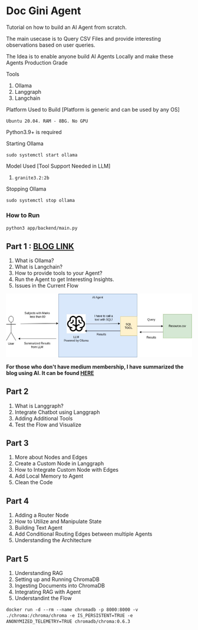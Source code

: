 # Doc Gini Agent

Tutorial on how to build an AI Agent from scratch.

The main usecase is to Query CSV Files and provide interesting observations based on user queries.

The Idea is to enable anyone build AI Agents Locally and make these Agents Production Grade

Tools
1. Ollama
2. Langgraph
3. Langchain

Platform Used to Build \[Platform is generic and can be used by any OS\]
```
Ubuntu 20.04. RAM - 8BG. No GPU
```

Python3.9+ is required

Starting Ollama
```
sudo systemctl start ollama
```

Model Used \[Tool Support Needed in LLM\]
1. `granite3.2:2b`

Stopping Ollama
```
sudo systemctl stop ollama
```

### How to Run
```
python3 app/backend/main.py
```

## Part 1 : [BLOG LINK](https://levelup.gitconnected.com/building-ai-agents-from-scratch-using-langgraph-and-ollama-part-1-3f91068d6dc3?gi=350f1ef173ea)
1. What is Ollama?
2. What is Langchain?
3. How to provide tools to your Agent?
4. Run the Agent to get Interesting Insights.
5. Issues in the Current Flow

![alt text](/figs/docgenie-basic-structure.jpg)

**For those who don't have medium membership, I have summarized the blog using AI. It can be found [HERE](docs/part1.md)**

## Part 2
1. What is Langgraph?
2. Integrate Chatbot using Langgraph
3. Adding Additional Tools
4. Test the Flow and Visualize

## Part 3
1. More about Nodes and Edges
2. Create a Custom Node in Langgraph
3. How to Integrate Custom Node with Edges
4. Add Local Memory to Agent
5. Clean the Code

## Part 4
1. Adding a Router Node
2. How to Utilize and Manipulate State
3. Building Text Agent
4. Add Conditional Routing Edges between multiple Agents
5. Understanding the Architecture

## Part 5
1. Understanding RAG
2. Setting up and Running ChromaDB
3. Ingesting Documents into ChromaDB
4. Integrating RAG with Agent
5. Understandint the Flow

```
docker run -d --rm --name chromadb -p 8000:8000 -v ./chroma:/chroma/chroma -e IS_PERSISTENT=TRUE -e ANONYMIZED_TELEMETRY=TRUE chromadb/chroma:0.6.3
```

